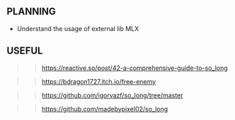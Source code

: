 ## PLANNING

- Understand the usage of external lib MLX










## USEFUL
>> https://reactive.so/post/42-a-comprehensive-guide-to-so_long

>> https://bdragon1727.itch.io/free-enemy

>>https://github.com/igorvazf/so_long/tree/master

>>https://github.com/madebypixel02/so_long

